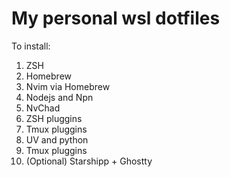 # My personal wsl dotfiles

To install:
1. ZSH
2. Homebrew
3. Nvim via Homebrew
4. Nodejs and Npn
5. NvChad
6. ZSH pluggins
7. Tmux pluggins
8. UV and python
9. Tmux pluggins
10. (Optional) Starshipp + Ghostty

